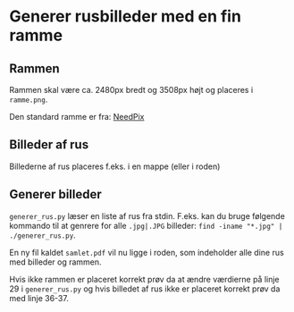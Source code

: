 # Generer rusbilleder med en fin ramme

## Rammen
Rammen skal være ca. 2480px bredt og 3508px højt og placeres i `ramme.png`.

Den standard ramme er fra: [NeedPix](https://www.needpix.com/photo/download/1539177/frame-square-empty-golden-baroque-gold-nobody-white-background)

## Billeder af rus
Billederne af rus placeres f.eks. i en mappe (eller i roden)

## Generer billeder
`generer_rus.py` læser en liste af rus fra stdin. F.eks. kan du bruge følgende
kommando til at genrere for alle `.jpg|.JPG` billeder:
`find -iname "*.jpg" | ./generer_rus.py`.

En ny fil kaldet `samlet.pdf` vil nu ligge i roden, som indeholder alle dine rus
med billeder og rammen.

Hvis ikke rammen er placeret korrekt prøv da at ændre værdierne på linje 29 i
`generer_rus.py` og hvis billedet af rus ikke er placeret korrekt prøv da med
linje 36-37.
